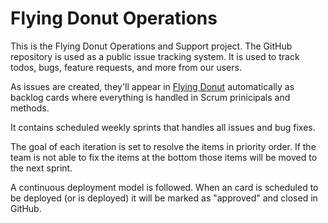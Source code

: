 Flying Donut Operations
=======

This is the Flying Donut Operations and Support project. The GitHub repository is used as a public issue tracking system. It is used to track todos, bugs, feature requests, and more from our users.

As issues are created, they'll appear in [Flying Donut](https://www.flying-donut.com/static/#!/project/project-id=519363e1e4b0f8cb1e1b7610) automatically as backlog cards where everything is handled in Scrum prinicipals and methods.

It contains scheduled weekly sprints that handles all issues and bug fixes.

The goal of each iteration is set to resolve the items in priority order. If the team is not able to fix the items at the bottom those items will be moved to the next sprint.

A continuous deployment model is followed. When an card is scheduled to be deployed (or is deployed) it will be marked as "approved" and closed in GitHub.
